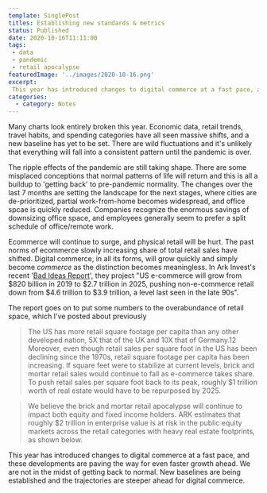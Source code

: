 ```yaml
---
template: SinglePost
titles: Establishing new standards & metrics
status: Published
date: 2020-10-16T11:11:00
tags:
 - data
 - pandemic
 - retail apocalypse
featuredImage: '../images/2020-10-16.png'
excerpt:
 This year has introduced changes to digital commerce at a fast pace, and these developments are paving the way for even faster growth ahead. We are not in the midst of getting back to normal. New baselines are being established and the trajectories are steeper ahead for digital commerce.
categories:
  - category: Notes
---
```

Many charts look entirely broken this year. Economic data, retail trends, travel habits, and spending categories have all seen massive shifts, and a new baseline has yet to be set. There are wild fluctuations and it's unlikely that everything will fall into a consistent pattern until the pandemic is over.

The ripple effects of the pandemic are still taking shape. There are some misplaced conceptions that normal patterns of life will return and this is all a buildup to 'getting back' to pre-pandemic normality. The changes over the last 7 months are setting the landscape for the next stages, where cities are de-prioritized, partial work-from-home becomes widespread, and office spcae is quickly reduced. Companies recognize the enormous savings of downsizing office space, and employees generally seem to prefer a split schedule of office/remote work.

Ecommerce will continue to surge, and physical retail will be hurt. The past norms of ecommerce slowly increasing share of total retail sales have shifted. Digital commerce, in all its forms, will grow quickly and simply become _commerce_ as the distinction becomes meaningless. In Ark Invest's recent '[Bad Ideas Report](https://ark-invest.com/badideas/)', they project "US e-commerce will grow from $820 billion in 2019 to $2.7 trillion in 2025, pushing non-e-commerce retail down from $4.6 trillion to $3.9 trillion, a level last seen in the late 90s".

The report goes on to put some numbers to the overabundance of retail space, which I've posted about previously

> The US has more retail square footage per capita than any other developed nation, 5X that of the UK and 10X that of Germany.12 Moreover, even though retail sales per square foot in the US has been declining since the 1970s, retail square footage per capita has been increasing. If square feet were to stabilize at current levels, brick and mortar retail sales would continue to fall as e-commerce takes share. To push retail sales per square foot back to its peak, roughly $1 trillion worth of real estate would have to be repurposed by 2025.

> We believe the brick and mortar retail apocalypse will continue to impact both equity and fixed income holders. ARK estimates that roughly $2 trillion in enterprise value is at risk in the public equity markets across the retail categories with heavy real estate footprints, as shown below.

This year has introduced changes to digital commerce at a fast pace, and these developments are paving the way for even faster growth ahead. We are not in the midst of getting back to normal. New baselines are being established and the trajectories are steeper ahead for digital commerce.

